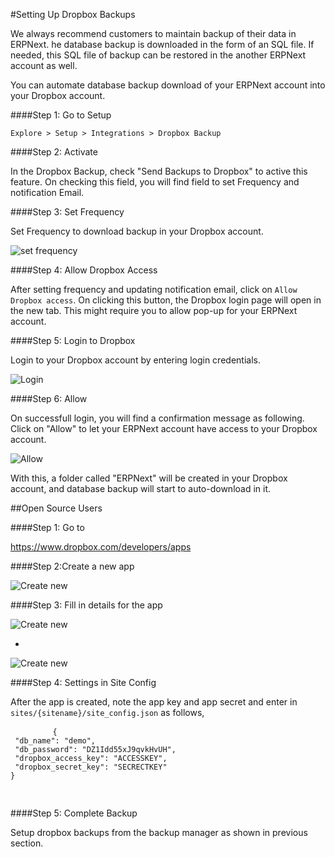 #Setting Up Dropbox Backups

We always recommend customers to maintain backup of their data in ERPNext. he database backup is downloaded in the form of an SQL file. If needed, this SQL file of backup can be restored in the another ERPNext account as well.

You can automate database backup download of your ERPNext account into your Dropbox account.

####Step 1: Go to Setup

`Explore > Setup > Integrations > Dropbox Backup`

####Step 2: Activate

In the Dropbox Backup, check "Send Backups to Dropbox" to active this feature. On checking this field, you will find field to set Frequency and notification Email.

####Step 3: Set Frequency

Set Frequency to download backup in your Dropbox account.

<img class="screenshot" alt="set frequency" src="{{docs_base_url}}/assets/img/setup/dropbox-1.png">

####Step 4: Allow Dropbox Access

After setting frequency and updating notification email, click on `Allow Dropbox access`. On clicking this button, the Dropbox login page will open in the new tab. This might require you to allow pop-up for your ERPNext account.

####Step 5: Login to Dropbox

Login to your Dropbox account by entering login credentials.

<img class="screenshot" alt="Login" src="{{docs_base_url}}/assets/img/setup/dropbox-2.png">

####Step 6: Allow

On successfull login, you will find a confirmation message as following. Click on "Allow" to let your ERPNext account have access to your Dropbox account.

<img class="screenshot" alt="Allow" src="{{docs_base_url}}/assets/img/setup/dropbox-3.png">

With this, a folder called "ERPNext" will be created in your Dropbox account, and database backup will start to auto-download in it.

##Open Source Users

####Step 1: Go to

<a href="https://www.dropbox.com/developers/apps" target="_blank" style="line-height: 1.42857143;">https://www.dropbox.com/developers/apps</a>

####Step 2:Create a new app

<img class="screenshot" alt="Create new" src="{{docs_base_url}}/assets/img/setup/dropbox-open-3.png">

####Step 3: Fill in details for the app

<img class="screenshot" alt="Create new" src="{{docs_base_url}}/assets/img/setup/dropbox-open-1.png">

-
<img class="screenshot" alt="Create new" src="{{docs_base_url}}/assets/img/setup/dropbox-open-2.png">

####Step 4: Settings in Site Config

After the app is created, note the app key and app secret and enter in `sites/{sitename}/site_config.json` as follows,

<div>
	<pre>
		<code>{ 
 "db_name": "demo", 
 "db_password": "DZ1Idd55xJ9qvkHvUH", 
 "dropbox_access_key": "ACCESSKEY", 
 "dropbox_secret_key": "SECRECTKEY" 
} 		
		</code>
	</pre>
</div>

####Step 5: Complete Backup

Setup dropbox backups from the backup manager as shown in previous section.